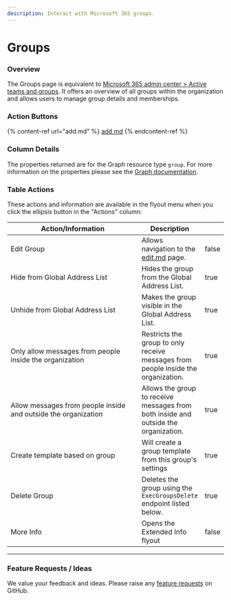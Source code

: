 ```yaml
---
description: Interact with Microsoft 365 groups.
---
```


# Groups

### Overview

The Groups page is equivalent to [Microsoft 365 admin center > Active teams and groups](https://admin.microsoft.com/#/groups). It offers an overview of all groups within the organization and allows users to manage group details and memberships.

### Action Buttons

{% content-ref url="add.md" %}
[add.md](add.md)
{% endcontent-ref %}

### Column Details

The properties returned are for the Graph resource type `group`. For more information on the properties please see the [Graph documentation](https://learn.microsoft.com/en-us/graph/api/resources/group?view=graph-rest-1.0#properties).

### **Table Actions**

These actions and information are available in the flyout menu when you click the ellipsis button in the "Actions" column:

<table><thead><tr><th width="294">Action/Information</th><th>Description</th><th data-type="checkbox"></th></tr></thead><tbody><tr><td>Edit Group</td><td>Allows navigation to the <a data-mention href="edit.md">edit.md</a> page.</td><td>false</td></tr><tr><td>Hide from Global Address List</td><td>Hides the group from the Global Address List.</td><td>true</td></tr><tr><td>Unhide from Global Address List</td><td>Makes the group visible in the Global Address List.</td><td>true</td></tr><tr><td>Only allow messages from people inside the organization</td><td>Restricts the group to only receive messages from people inside the organization.</td><td>true</td></tr><tr><td>Allow messages from people inside and outside the organization</td><td>Allows the group to receive messages from both inside and outside the organization.</td><td>true</td></tr><tr><td>Create template based on group</td><td>Will create a group template from this group's settings</td><td>true</td></tr><tr><td>Delete Group</td><td>Deletes the group using the <code>ExecGroupsDelete</code> endpoint listed below.</td><td>true</td></tr><tr><td>More Info</td><td>Opens the Extended Info flyout</td><td>false</td></tr></tbody></table>

***

### Feature Requests / Ideas

We value your feedback and ideas. Please raise any [feature requests](https://github.com/KelvinTegelaar/CIPP/issues/new?assignees=\&labels=enhancement%2Cno-priority\&projects=\&template=feature.yml\&title=%5BFeature+Request%5D%3A+) on GitHub.

